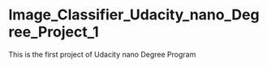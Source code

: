 # Image_Classifier_Udacity_nano_Degree_Project_1
This is the first project of Udacity nano Degree Program
